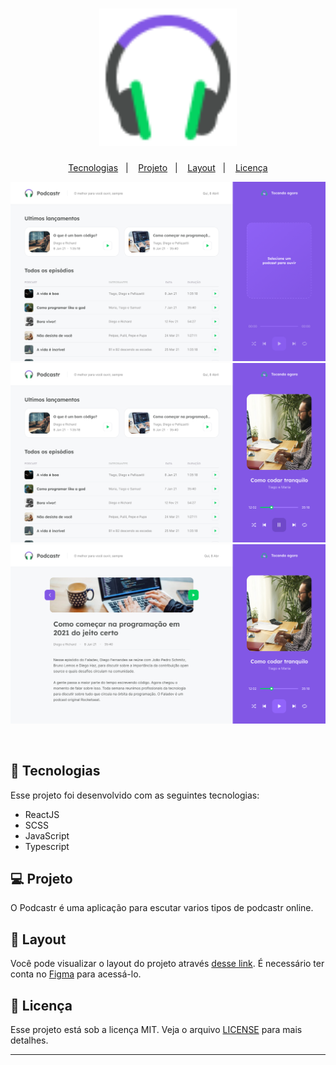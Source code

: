 <h1 align="center">
  <img alt="Podcastr" title="Podcastr" src="images/favicon.png" width="220px" />
</h1>

<p align="center">
  <a href="#-tecnologias">Tecnologias</a>&nbsp;&nbsp;&nbsp;|&nbsp;&nbsp;&nbsp;
  <a href="#-projeto">Projeto</a>&nbsp;&nbsp;&nbsp;|&nbsp;&nbsp;&nbsp;
  <a href="#-layout">Layout</a>&nbsp;&nbsp;&nbsp;|&nbsp;&nbsp;&nbsp;
  <a href="#memo-licença">Licença</a>
</p>

<p align="center">
 <img src="images/Home1.png" alt="Home" />
 <img src="images/Home2.png" alt="Home2" />
 <img src="images/Interna.png" alt="Interna" />
 
</p>

<br>


## 🚀 Tecnologias

Esse projeto foi desenvolvido com as seguintes tecnologias:

- ReactJS
- SCSS
- JavaScript
- Typescript

## 💻 Projeto

O Podcastr é uma aplicação para escutar varios tipos de podcastr online. 

## 🔖 Layout

Você pode visualizar o layout do projeto através [desse link](https://www.figma.com/file/UwFEntsHpHYJlHNQAQr4gA/Podcastr?node-id=160%3A2761). É necessário ter conta no [Figma](https://figma.com) para acessá-lo.

## :memo: Licença

Esse projeto está sob a licença MIT. Veja o arquivo [LICENSE](LICENSE.md) para mais detalhes.

---

